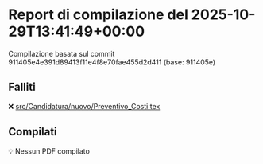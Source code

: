 # Report di compilazione del 2025-10-29T13:41:49+00:00

Compilazione basata sul commit 911405e4e391d89413f11e4f8e70fae455d2d411 (base: 911405e)

## Falliti
❌ [src/Candidatura/nuovo/Preventivo_Costi.tex](https://github.com/sass0lino/DocuTex/actions/runs/18909869775)


## Compilati
💡 Nessun PDF compilato
